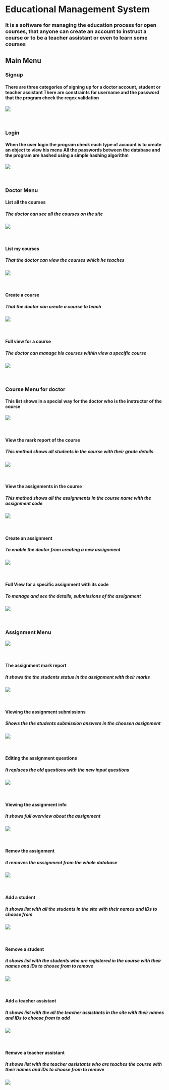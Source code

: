 <h1>Educational Management System</h1>
<h3>It is a software for managing the education process for open courses, that anyone can create an account to instruct a course or to be a teacher assistant or even to 
learn some courses</h3>

<h2>Main Menu</h2>

<h3>Signup</h3>
<h4>There are three categories of signing up for a doctor account, student or teacher assistant
There are constraints for username and the password that the program check the regex validation</h4>
<div>
<img src="output/signup.png">
</div>
<br><br>

<h3>Login</h3>
<h4>When the user login the program check each type of account is to create an object to view his menu
All the passwords between the database and the program are hashed using a simple hashing algorithm</h4>
<div>
<img src="output/login.png">
</div>
<br><br>

<h3>Doctor Menu</h3>

<h4>List all the courses</h4>
<h5>The doctor can see all the courses on the site</h5>
<div>
<img src="output/list all courses.png">
</div>
<br><br>

<h4>List my courses</h4>
<h5>That the doctor can view the courses which he teaches</h5>
<div>
<img src="output/list my courses.png">
</div>
<br><br>

<h4>Create a course</h4>
<h5>That the doctor can create a course to teach</h5>
<div>
<img src="output/create course.png">
</div>
<br><br>

<h4>Full view for a course</h4>
<h5>The doctor can manage his courses within view a specific course</h5>
<div>
<img src="output/view course.png">
</div>
<br><br>

<h3>Course Menu for doctor</h3>
<h4>This list shows in a special way for the doctor who is the instructor of the course</h4>
<div>
<img src="output/view course.png">
</div>
<br><br>

<h4>View the mark report of the course</h4>
<h5>This method shows all students in the course with their grade details</h5>
<div>
<img src="output/view mark report.png">
</div>
<br><br>

<h4>View the assignments in the course</h4>
<h5>This method shows all the assignments in the course name with the assignment code</h5>
<div>
<img src="output/list assignments.png">
</div>
<br><br>


<h4>Create an assignment</h4>
<h5>To enable the doctor from creating a new assignment</h5>
<div>
<img src="output/create assignment.png">
</div>
<br><br>

<h4>Full View for a specific assignment with its code</h4>
<h5>To manage and see the details, submissions of the assignment</h5>
<div>
<img src="output/view assignment.png">
</div>
<br><br>


<h3>Assignment Menu</h3>
<div>
<img src="output/view assignment.png">
</div>
<br><br>


<h4>The assignment mark report</h4>
<h5>It shows the the students status in the assignment with their marks</h5>
<div>
<img src="output/assingment report.png">
</div>
<br><br>


<h4>Viewing the assignment submissions</h4>
<h5>Shows the the students submission answers in the choosen assignment</h5>
<div>
<img src="output/view submissions.png">
</div>
<br><br>


<h4>Editing  the assignment questions</h4>
<h5>It replaces the old questions with the new input questions</h5>
<div>
<img src="output/edit questions.png">
</div>
<br><br>

<h4>Viewing the assignment info</h4>
<h5>It shows full overview about the assignment</h5>
<div>
<img src="output/view assignment info.png">
</div>
<br><br>

<h4>Remov the assignment</h4>
<h5>it removes the assignment from the whole database</h5>
<div>
<img src="output/remove the assignment.png">
</div>
<br><br>

<h4>Add a student</h4>
<h5>it shows list with all the students in the site with their names and IDs to choose from</h5>
<div>
<img src="output/add student.png">
</div>
<br><br>

<h4>Remove a student</h4>
<h5>it shows list with the students who are registered in the course with their names and IDs to choose from to remove</h5>
<div>
<img src="output/remove student.png">
</div>
<br><br>

<h4>Add a teacher assistant</h4>
<h5>It shows list with the all the teacher assistants in the site with their names and IDs to choose from to add</h5>
<div>
<img src="output/add a teacher assistant.png">
</div>
<br><br>

<h4>Remave a teacher assistant</h4>
<h5>It shows list with the teacher assistants who are teaches the course with their names and IDs to choose from to remove</h5>
<div>
<img src="output/remove a teacher assistant.png">
</div>
<br><br>
